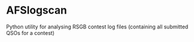 # AFSlogscan
Python utility for analysing RSGB contest log files (containing all submitted QSOs for a contest)
